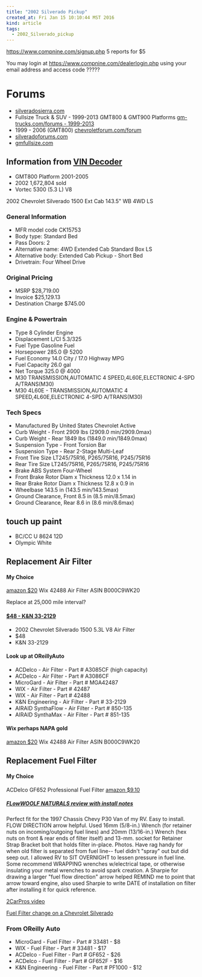 ```yaml
---
title: "2002 Silverado Pickup"
created_at: Fri Jan 15 10:10:44 MST 2016
kind: article
tags:
  - 2002_Silverado_pickup
---
```


https://www.compnine.com/signup.php
5 reports for $5

You may login at https://www.compnine.com/dealerlogin.php using your
email address and access code ?????

<!--
access code 158652
-->

# Forums


* <a href="http://www.silveradosierra.com/" target="_blank">silveradosierra.com</a>
* Fullsize Truck & SUV - 1999-2013 GMT800 & GMT900 Platforms <a href="http://www.gm-trucks.com/forums/forum/166-fullsize-truck-suv-1999-2013-gmt800-gmt900-platforms/" target="_blank">gm-trucks.com/forums - 1999-2013</a>
* 1999 - 2006 (GMT800) <a href="http://chevroletforum.com/forum/silverado-fullsize-pick-ups-21/" target="_blank">chevroletforum.com/forum</a>
* <a href="http://www.silveradoforums.com/index.php" target="_blank">silveradoforums.com</a>
* <a href="http://www.gmfullsize.com/" target="_blank">gmfullsize.com</a>



## Information from <a href="http://chevroletforum.com/forum/vindecoder.php" target="_blank">VIN Decoder</a>

* GMT800 Platform 2001-2005
* 2002 1,672,804 sold
* Vortec 5300 (5.3 L) V8

<!--
VIN: 1GCEK19TX2E233277
-->

2002 Chevrolet Silverado 1500 Ext Cab 143.5" WB 4WD LS 

### General Information

* MFR model code CK15753 
* Body type: Standard Bed 
* Pass Doors: 2 
* Alternative name: 4WD Extended Cab Standard Box LS 
* Alternative body: Extended Cab Pickup - Short Bed 
* Drivetrain: Four Wheel Drive 


### Original Pricing

* MSRP $28,719.00 
* Invoice $25,129.13 
* Destination Charge $745.00 


### Engine & Powertrain

* Type 8 Cylinder Engine 
* Displacement L/CI 5.3/325 
* Fuel Type Gasoline Fuel 
* Horsepower 285.0 @ 5200 
* Fuel Economy 14.0 City / 17.0 Highway MPG 
* Fuel Capacity 26.0 gal 
* Net Torque 325.0 @ 4000 
* M30 TRANSMISSION,AUTOMATIC 4 SPEED,4L60E,ELECTRONIC 4-SPD A/TRANS(M30)
* M30 4L60E - TRANSMISSION,AUTOMATIC 4 SPEED,4L60E,ELECTRONIC 4-SPD A/TRANS(M30)

### Tech Specs

* Manufactured By United States Chevrolet Active 
* Curb Weight - Front 2909 lbs (2909.0 min/2909.0max)
* Curb Weight - Rear 1849 lbs (1849.0 min/1849.0max)
* Suspension Type - Front Torsion Bar  
* Suspension Type - Rear 2-Stage Multi-Leaf  
* Front Tire Size LT245/75R16, P265/75R16, P245/75R16  
* Rear Tire Size LT245/75R16, P265/75R16, P245/75R16  
* Brake ABS System Four-Wheel  
* Front Brake Rotor Diam x Thickness 12.0 x 1.14 in 
* Rear Brake Rotor Diam x Thickness 12.8 x 0.9 in 
* Wheelbase 143.5 in (143.5 min/143.5max)
* Ground Clearance, Front 8.5 in (8.5 min/8.5max)
* Ground Clearance, Rear 8.6 in (8.6 min/8.6max)

## touch up paint

* BC/CC U 8624 12D
* Olympic White

## Replacement Air Filter


#### My Choice

<a href="http://www.amazon.com/Wix-42488-Air-Filter-Pack/dp/B000C9WK20/" target="_blank">amazon $20</a>
Wix 42488 Air Filter
ASIN 	B000C9WK20 

Replace at 25,000 mile interval?
 
#### <a href="http://www.knfilters.com/air_filter/2002/chevrolet/silverado_1500/5.3l" target="_blank">$48 - K&N 33-2129</a>

* 2002 Chevrolet Silverado 1500 5.3L V8 Air Filter
* $48
* K&N 33-2129 

#### Look up at OReillyAuto

* ACDelco - Air Filter - Part # A3085CF (high capacity)
* ACDelco - Air Filter - Part # A3086CF 
* MicroGard - Air Filter - Part # MGA42487 
* WIX - Air Filter - Part # 42487 
* WIX - Air Filter - Part # 42488 
* K&N Engineering - Air Filter - Part # 33-2129 
* AIRAID SynthaFlow - Air Filter - Part # 850-135 
* AIRAID SynthaMax - Air Filter - Part # 851-135 

#### Wix perhaps NAPA gold

<a href="http://www.amazon.com/Wix-42488-Air-Filter-Pack/dp/B000C9WK20/" target="_blank">amazon $20</a>
Wix 42488 Air Filter
ASIN 	B000C9WK20 

## Replacement Fuel Filter

#### My Choice

ACDelco GF652 Professional Fuel Filter
<a href="http://www.amazon.com/gp/product/B000C9SR90" target="_blank">amazon $9.10</a>

##### <a href="http://www.amazon.com/gp/customer-reviews/R2AGXMHKXAFUVM/ref=cm_cr_pr_rvw_ttl?ie=UTF8&ASIN=B000C9SR90" target="_blank">FLowWOOLF NATURALS review with install notes</a>

Perfect fit for the 1997 Chassis Chevy P30 Van of my RV. Easy to
install. FLOW DIRECTION arrow helpful. Used 16mm (5/8-in.) Wrench (for
retainer nuts on incoming/outgoing fuel lines) and 20mm (13/16-in.) Wrench
(hex nuts on front & rear ends of filter itself) and 13-mm. socket for
Retainer Strap Bracket bolt that holds filter in-place. Photos. Have
rag handy for when old filter is separated from fuel line-- fuel didn't
"spray" out but did seep out. I allowed RV to SIT OVERNIGHT to lessen
pressure in fuel line. Some recommend WRAPPING wrenches w/electrical tape,
or otherwise insulating your metal wrenches to avoid spark creation. A
Sharpie for drawing a larger "fuel flow direction" arrow helped REMIND
me to point that arrow toward engine, also used Sharpie to write DATE
of installation on filter after installing it for quick reference.

<a href="https://www.youtube.com/watch?v=CTv8UOiPjc0" target="_blank">2CarPros video</a>


<a href="http://www.silveradosierra.com/how-to-articles/how-to-change-the-fuel-filter-on-a-chevy-silverado-t4.html" target="_blank">Fuel Filter change on a Chevrolet Silverado</a>


### From OReilly Auto

* MicroGard - Fuel Filter - Part # 33481 - $8
* WIX - Fuel Filter - Part # 33481 - $17
* ACDelco - Fuel Filter - Part # GF652 - $26
* ACDelco - Fuel Filter - Part # GF652F - $16
* K&N Engineering - Fuel Filter - Part # PF1000 - $12


<!--
html boilerplate
<a href="" target="_blank"></a>
<img src="" width="400px">
-->


